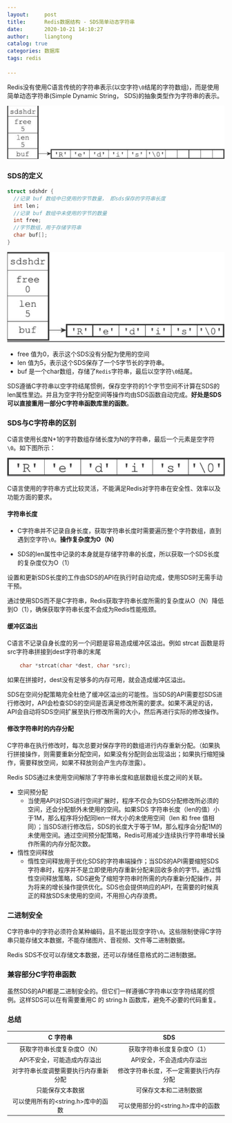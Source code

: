 ```yaml
---
layout:     post
title:      Redis数据结构 - SDS简单动态字符串
date:       2020-10-21 14:10:27
author:     liangtong
catalog: true
categories: 数据库
tags: redis

---
```




Redis没有使用C语言传统的字符串表示(以空字符`\0`结尾的字符数组)，而是使用简单动态字符串(Simple Dynamic String， SDS)的抽象类型作为字符串的表示。

![](/post/db/20201021/redis_sdshdr_free.png)

### SDS的定义

```C
struct sdshdr {
  //记录 buf 数组中已使用的字节数量， 即sds保存的字符串长度
  int len；
  //记录 buf 数组中未使用的字节的数量
  int free;
  //字节数组，用于存储字符串
  char buf[];
}
```



![](/post/db/20201021/redis_sdshdr.png)



+ free 值为0，表示这个SDS没有分配为使用的空间
+ len 值为5，表示这个SDS保存了一个5字节长的字符串。
+ buf 是一个char数组，存储了`Redis`字符串，最后以空字符`\0`结尾。

SDS遵循C字符串以空字符结尾惯例，保存空字符的1个字节空间不计算在SDS的len属性里边。并且为空字符分配空间等操作均由SDS函数自动完成。**好处是SDS可以直接重用一部分C字符串函数库里的函数**。




### SDS与C字符串的区别

C语言使用长度N+1的字符数组存储长度为N的字符串，最后一个元素是空字符`\0`。如下图所示：

![](/post/db/20201021/redis_c.png)

C语言使用的字符串方式比较灵活，不能满足Redis对字符串在安全性、效率以及功能方面的要求。

#### 字符串长度

+ C字符串并不记录自身长度，获取字符串长度时需要遍历整个字符数组，直到遇到空字符`\0`。**操作复杂度为O（N）**

+ SDS的len属性中记录的本身就是存储字符串的长度，所以获取一个SDS长度的复杂度仅为O（1）



设置和更新SDS长度的工作由SDS的API在执行时自动完成，使用SDS时无需手动干预。

通过使用SDS而不是C字符串，Redis获取字符串长度所需的复杂度从O（N）降低到O（1），确保获取字符串长度不会成为Redis性能瓶颈。

#### 缓冲区溢出

C语言不记录自身长度的另一个问题是容易造成缓冲区溢出。例如 strcat 函数是将src字符串拼接到dest字符串的末尾

```C
    char *strcat(char *dest, char *src);
```

如果在拼接时，dest没有足够多的内存可用，就会造成缓冲区溢出。



SDS在空间分配策略完全杜绝了缓冲区溢出的可能性。当SDS的API需要怼SDS进行修改时，API会检查SDS的空间是否满足修改所需的要求。如果不满足的话，API会自动将SDS空间扩展至执行修改所需的大小，然后再进行实际的修改操作。

#### 修改字符串时的内存分配

C字符串在执行修改时，每次总要对保存字符的数组进行内存重新分配。（如果执行拼接操作，则需要重新分配空间，如果没有分配则会出现溢出；如果执行缩短操作，需要释放空间，如果不释放则会产生内存泄露）。

Redis SDS通过未使用空间解除了字符串长度和底层数组长度之间的关联。

+ 空间预分配
  + 当使用API对SDS进行空间扩展时，程序不仅会为SDS分配修改所必须的空间，还会分配额外未使用的空间。如果SDS 字符串长度（len的值）小于1M，那么程序将分配同len一样大小的未使用空间（len 和 free 值相同）；当SDS进行修改后，SDS的长度大于等于1M，那么程序会分配1M的未使用空间。通过空间预分配策略，Redis可用减少连续执行字符串增长操作所需的内存分配次数。
+ 惰性空间释放
  + 惰性空间释放用于优化SDS的字符串端操作；当SDS的API需要缩短SDS字符串时，程序并不是立即使用内存重新分配来回收多余的字节。通过惰性空间释放策略，SDS避免了缩短字符串时所需的内存重新分配操作，并为将来的增长操作提供优化。SDS也会提供响应的API，在需要的时候真正的释放SDS未使用的空间，不用担心内存浪费。

### 二进制安全

C字符串中的字符必须符合某种编码，且不能出现空字符`\0`。这些限制使得C字符串只能存储文本数据，不能存储图片、音视频、文件等二进制数据。

Redis SDS不仅可以存储文本数据，还可以存储任意格式的二进制数据。

### 兼容部分C字符串函数

虽然SDS的API都是二进制安全的。但它们一样遵循C字符串以空字符结尾的惯例。这样SDS可以在有需要重用C 的 string.h 函数库，避免不必要的代码重复。

### 总结



|               C 字符串               |                  SDS                   |
| :----------------------------------: | :------------------------------------: |
|      获取字符串长度复杂度O（N）      |       获取字符串长度复杂度O（1）       |
|     API不安全，可能造成内存溢出      |       API安全，不会造成内存溢出        |
| 对字符串长度调整需要执行内存重新分配 | 修改字符串长度，不一定需要执行内存分配 |
|           只能保存文本数据           |         可保存文本和二进制数据         |
|  可以使用所有的<string.h>库中的函数  |   可以使用部分的<string.h>库中的函数   |





